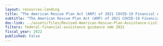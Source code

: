 ```yaml
---
layout: resources-landing
title: "The American Rescue Plan Act (ARP) of 2021 COVID-19 Financial Assistance Programs"
subtitle: "The American Rescue Plan Act (ARP) of 2021 COVID-19 Financial Assistance Programs"
doc-link: ../assets/files/Revised-American-Rescue-Plan-Assistance-Listings_10-29-2021.pdf
filters: federal-financial-assistance guidance omb 2022
fiscal_year: 2022
published: False
---
```

